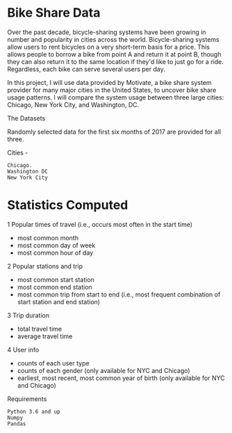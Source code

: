 # Bike Share Data

Over the past decade, bicycle-sharing systems have been growing in number and popularity in cities across the world. Bicycle-sharing systems allow users to rent bicycles on a very short-term basis for a price. This allows people to borrow a bike from point A and return it at point B, though they can also return it to the same location if they'd like to just go for a ride. Regardless, each bike can serve several users per day.

In this project, I will use data provided by Motivate, a bike share system provider for many major cities in the United States, to uncover bike share usage patterns. I will compare the system usage between three large cities: Chicago, New York City, and Washington, DC.

The Datasets

Randomly selected data for the first six months of 2017 are provided for all three.

Cities -

    Chicago.
    Washington DC
    New York City

# Statistics Computed

1 Popular times of travel (i.e., occurs most often in the start time)

* most common month
* most common day of week
* most common hour of day

2 Popular stations and trip

* most common start station
* most common end station
* most common trip from start to end (i.e., most frequent combination of start station and end station)

3 Trip duration

* total travel time
* average travel time

4 User info

* counts of each user type
* counts of each gender (only available for NYC and Chicago)
* earliest, most recent, most common year of birth (only available for NYC and Chicago)

Requirements

    Python 3.6 and up
    Numpy
    Pandas
